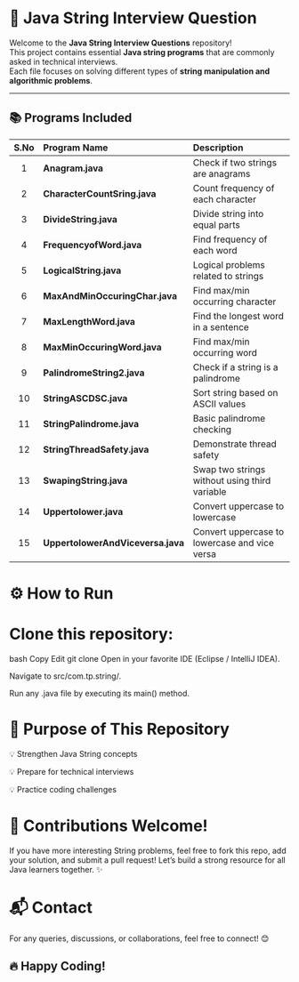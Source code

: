 # 🚀 Java String Interview Question 

Welcome to the **Java String Interview Questions** repository!  
This project contains essential **Java string programs** that are commonly asked in technical interviews.  
Each file focuses on solving different types of **string manipulation and algorithmic problems**.

---

## 📚 Programs Included

| S.No | Program Name | Description |
|:----:|:-------------|:------------|
| 1 | **Anagram.java** | Check if two strings are anagrams |
| 2 | **CharacterCountSring.java** | Count frequency of each character |
| 3 | **DivideString.java** | Divide string into equal parts |
| 4 | **FrequencyofWord.java** | Find frequency of each word |
| 5 | **LogicalString.java** | Logical problems related to strings |
| 6 | **MaxAndMinOccuringChar.java** | Find max/min occurring character |
| 7 | **MaxLengthWord.java** | Find the longest word in a sentence |
| 8 | **MaxMinOccuringWord.java** | Find max/min occurring word |
| 9 | **PalindromeString2.java** | Check if a string is a palindrome |
| 10 | **StringASCDSC.java** | Sort string based on ASCII values |
| 11 | **StringPalindrome.java** | Basic palindrome checking |
| 12 | **StringThreadSafety.java** | Demonstrate thread safety |
| 13 | **SwapingString.java** | Swap two strings without using third variable |
| 14 | **Uppertolower.java** | Convert uppercase to lowercase |
| 15 | **UppertolowerAndViceversa.java** | Convert uppercase to lowercase and vice versa |

⚙️ How to Run
==============
Clone this repository:
=====================

bash
Copy
Edit
git clone <repository-url>
Open in your favorite IDE (Eclipse / IntelliJ IDEA).

Navigate to src/com.tp.string/.

Run any .java file by executing its main() method.

🎯 Purpose of This Repository
=================================
💡 Strengthen Java String concepts

💡 Prepare for technical interviews

💡 Practice coding challenges

🤝 Contributions Welcome!
============================
If you have more interesting String problems,
feel free to fork this repo, add your solution, and submit a pull request!
Let’s build a strong resource for all Java learners together. ✨

📬 Contact
==========
For any queries, discussions, or collaborations, feel free to connect! 😊

🔥 Happy Coding!
-------------------
